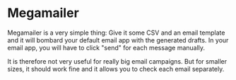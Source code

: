 # Megamailer
Megamailer is a very simple thing: Give it some CSV and an email template and it will bombard your default email app with the generated drafts. In your email app, you will have to click "send" for each message manually.

It is therefore not very useful for really big email campaigns. But for smaller sizes, it should work fine and it allows you to check each email separately.
